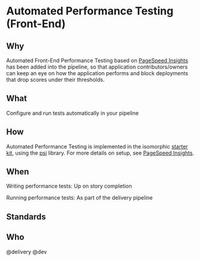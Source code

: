 # Automated Performance Testing (Front-End)

## Why

Automated Front-End Performance Testing based on [PageSpeed Insights](https://developers.google.com/speed/pagespeed/insights/) has been added into the pipeline, so that application contributors/owners can keep an eye on how the application performs and block deployments that drop scores under their thresholds.

## What

Configure and run tests automatically in your pipeline

## How

Automated Performance Testing is implemented in the isomorphic [starter kit](../development/starter-kits.md), using the [psi](https://www.npmjs.com/package/psi) library. For more details on setup, see [PageSpeed Insights](https://developers.google.com/speed/pagespeed/insights/).

## When

Writing performance tests: Up on story completion

Running performance tests: As part of the delivery pipeline

## Standards

## Who
@delivery @dev